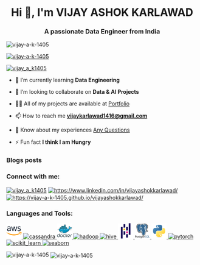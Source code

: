 <h1 align="center">Hi 👋, I'm VIJAY ASHOK KARLAWAD</h1>
<h3 align="center">A passionate Data Engineer from India</h3>

<p align="left"> <img src="https://komarev.com/ghpvc/?username=vijay-a-k-1405&label=Profile%20views&color=0e75b6&style=flat" alt="vijay-a-k-1405" /> </p>

<p align="left"> <a href="https://github.com/ryo-ma/github-profile-trophy"><img src="https://github-profile-trophy.vercel.app/?username=vijay-a-k-1405" alt="vijay-a-k-1405" /></a> </p>

<p align="left"> <a href="https://twitter.com/vijay_a_k1405" target="blank"><img src="https://img.shields.io/twitter/follow/vijay_a_k1405?logo=twitter&style=for-the-badge" alt="vijay_a_k1405" /></a> </p>

- 🌱 I’m currently learning **Data Engineering**

- 👯 I’m looking to collaborate on **Data & AI Projects**

- 👨‍💻 All of my projects are available at [Portfolio](https://vijaykarlawad.netlify.app)

- 📫 How to reach me **vijaykarlawad1416@gmail.com**

- 📄 Know about my experiences [Any Questions](https://drive.google.com/file/d/1kyahbB7BjWDkM3Lz4Uf-F-w916uyZ8tn/view?usp=sharing)

- ⚡ Fun fact **I think I am Hungry**

### Blogs posts
<!-- BLOG-POST-LIST:START -->
<!-- BLOG-POST-LIST:END -->

<h3 align="left">Connect with me:</h3>
<p align="left">
<a href="https://twitter.com/vijay_a_k1405" target="blank"><img align="center" src="https://raw.githubusercontent.com/rahuldkjain/github-profile-readme-generator/master/src/images/icons/Social/twitter.svg" alt="vijay_a_k1405" height="30" width="40" /></a>
<a href="https://linkedin.com/in/https://www.linkedin.com/in/vijayashokkarlawad/" target="blank"><img align="center" src="https://raw.githubusercontent.com/rahuldkjain/github-profile-readme-generator/master/src/images/icons/Social/linked-in-alt.svg" alt="https://www.linkedin.com/in/vijayashokkarlawad/" height="30" width="40" /></a>
<a href="/https://vijay-a-k-1405.github.io/vijayashokkarlawad/" target="blank"><img align="center" src="https://raw.githubusercontent.com/rahuldkjain/github-profile-readme-generator/master/src/images/icons/Social/rss.svg" alt="https://vijay-a-k-1405.github.io/vijayashokkarlawad/" height="30" width="40" /></a>
</p>

<h3 align="left">Languages and Tools:</h3>
<p align="left"> <a href="https://aws.amazon.com" target="_blank" rel="noreferrer"> <img src="https://raw.githubusercontent.com/devicons/devicon/master/icons/amazonwebservices/amazonwebservices-original-wordmark.svg" alt="aws" width="40" height="40"/> </a> <a href="https://cassandra.apache.org/" target="_blank" rel="noreferrer"> <img src="https://www.vectorlogo.zone/logos/apache_cassandra/apache_cassandra-icon.svg" alt="cassandra" width="40" height="40"/> </a> <a href="https://www.docker.com/" target="_blank" rel="noreferrer"> <img src="https://raw.githubusercontent.com/devicons/devicon/master/icons/docker/docker-original-wordmark.svg" alt="docker" width="40" height="40"/> </a> <a href="https://hadoop.apache.org/" target="_blank" rel="noreferrer"> <img src="https://www.vectorlogo.zone/logos/apache_hadoop/apache_hadoop-icon.svg" alt="hadoop" width="40" height="40"/> </a> <a href="https://hive.apache.org/" target="_blank" rel="noreferrer"> <img src="https://www.vectorlogo.zone/logos/apache_hive/apache_hive-icon.svg" alt="hive" width="40" height="40"/> </a> <a href="https://pandas.pydata.org/" target="_blank" rel="noreferrer"> <img src="https://raw.githubusercontent.com/devicons/devicon/2ae2a900d2f041da66e950e4d48052658d850630/icons/pandas/pandas-original.svg" alt="pandas" width="40" height="40"/> </a> <a href="https://www.postgresql.org" target="_blank" rel="noreferrer"> <img src="https://raw.githubusercontent.com/devicons/devicon/master/icons/postgresql/postgresql-original-wordmark.svg" alt="postgresql" width="40" height="40"/> </a> <a href="https://www.python.org" target="_blank" rel="noreferrer"> <img src="https://raw.githubusercontent.com/devicons/devicon/master/icons/python/python-original.svg" alt="python" width="40" height="40"/> </a> <a href="https://pytorch.org/" target="_blank" rel="noreferrer"> <img src="https://www.vectorlogo.zone/logos/pytorch/pytorch-icon.svg" alt="pytorch" width="40" height="40"/> </a> <a href="https://scikit-learn.org/" target="_blank" rel="noreferrer"> <img src="https://upload.wikimedia.org/wikipedia/commons/0/05/Scikit_learn_logo_small.svg" alt="scikit_learn" width="40" height="40"/> </a> <a href="https://seaborn.pydata.org/" target="_blank" rel="noreferrer"> <img src="https://seaborn.pydata.org/_images/logo-mark-lightbg.svg" alt="seaborn" width="40" height="40"/> </a> </p>

<p><img align="left" src="https://github-readme-stats.vercel.app/api/top-langs?username=vijay-a-k-1405&show_icons=true&locale=en&layout=compact" alt="vijay-a-k-1405" /></p>

<p>&nbsp;<img align="center" src="https://github-readme-stats.vercel.app/api?username=vijay-a-k-1405&show_icons=true&locale=en" alt="vijay-a-k-1405" /></p>




